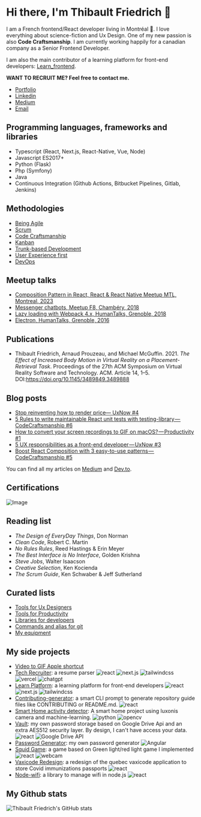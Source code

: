 # Hi there, I'm Thibault Friedrich 👋

I am a French frontend/React developer living in Montréal 🍁. I love everything about science-fiction and Ux Design. One of my new passion is also **Code Craftsmanship**. I am currently working happily for a canadian company as a Senior Frontend Developer.

I am also the main contributor of a learning platform for front-end developers: [Learn_frontend](https://learn.interaction-dynamics.io/).

**WANT TO RECRUIT ME? Feel free to contact me.**

- [Portfolio](https://thibaultfriedrich.io)
- [Linkedin](https://www.linkedin.com/in/thibault-friedrich/)
- [Medium](https://thibault-friedrich.medium.com/)
- [Email](mailto:thibault.friedrich@gmail.com)

<!--

> I am also currently creating an externalized R&D and Design agency, called Interaction Dynamics,
> with a strong focus on innovative user
> experiences like VR/AR, etc. If you are interested by this concept, contact me. I am looking for handsome designers and developers to work with.
> and I am open to worlwide collaborations:

- [Interaction Dynamics Official Website](https://interaction-dynamics.io/)
- [Interaction Dynamics github](https://github.com/interaction-dynamics)
- [Interaction Dynamics Medium](https://medium.com/interaction-dynamics)


-->

## Programming languages, frameworks and libraries

- Typescript (React, Next.js, React-Native, Vue, Node)
- Javascript ES2017+
- Python (Flask)
- Php (Symfony)
- Java
- Continuous Integration (Github Actions, Bitbucket Pipelines, Gitlab, Jenkins)

## Methodologies

- [Being Agile](http://agilemanifesto.org/)
- [Scrum](https://www.scrum.org/)
- [Code Craftsmanship](http://manifesto.softwarecraftsmanship.org/)
- [Kanban](https://businessmap.io/kanban-resources/getting-started/what-is-kanban)
- [Trunk-based Development](https://www.atlassian.com/continuous-delivery/continuous-integration/trunk-based-development)
- [User Experience first](https://fightforux.com/)
- [DevOps](https://www.atlassian.com/devops)

## Meetup talks

- [Composition Pattern in React, React & React Native Meetup MTL, Montreal, 2023](https://friedrith.github.io/react-composition/slides)
- [Messenger chatbots, Meetup F8, Chambéry, 2018](https://slides.com/friedrit/f8-meetup-messenger-chatbot)
- [Lazy loading with Webpack 4.x, HumanTalks, Grenoble, 2018](https://slides.com/friedrit/human-talks-webpack)
- [Electron, HumanTalks, Grenoble, 2016](https://slides.com/friedrit/humantalkselectron)

## Publications

- Thibault Friedrich, Arnaud Prouzeau, and Michael McGuffin. 2021. _The Effect of Increased Body Motion in Virtual Reality on a Placement-Retrieval Task_. Proceedings of the 27th ACM Symposium on Virtual Reality Software and Technology. ACM. Article 14, 1–5. DOI:https://doi.org/10.1145/3489849.3489888

## Blog posts

<!-- BLOG-POST-LIST:START -->
- [Stop reinventing how to render price— UxNow #4](https://thibault-friedrich.medium.com/stop-reinventing-how-to-render-price-uxnow-4-286a7a178c85?source=rss-371df4b18210------2)
- [5 Rules to write maintainable React unit tests with testing-library — CodeCraftsmanship #6](https://medium.com/interaction-dynamics/5-rules-to-write-maintainable-react-unit-tests-with-testing-library-codecraftsmanship-6-02572833ec4b?source=rss-371df4b18210------2)
- [How to convert your screen recordings to GIF on macOS? — Productivity #1](https://medium.com/interaction-dynamics/how-to-convert-your-screen-recordings-to-gif-on-macos-productivity-1-781dbe56fe5c?source=rss-371df4b18210------2)
- [5 UX responsibilities as a front-end developer — UxNow #3](https://medium.com/interaction-dynamics/5-ux-responsibilities-as-a-front-end-developer-uxnow-3-838fa4a2a454?source=rss-371df4b18210------2)
- [Boost React Composition with 3 easy-to-use patterns — CodeCraftsmanship #5](https://medium.com/interaction-dynamics/boost-react-composition-with-3-easy-to-use-patterns-codecraftsmanship-5-81e28f6fac53?source=rss-371df4b18210------2)
<!-- BLOG-POST-LIST:END -->

You can find all my articles on [Medium](https://medium.com/@thibault-friedrich) and [Dev.to](https://dev.to/).

## Certifications

![Image](https://images.credly.com/size/100x100/images/a2790314-008a-4c3d-9553-f5e84eb359ba/image.png)

## Reading list

- _The Design of EveryDay Things_, Don Norman
- _Clean Code_, Robert C. Martin
- _No Rules Rules_, Reed Hastings & Erin Meyer
- _The Best Interface is No Interface_, Golden Krishna
- _Steve Jobs_, Walter Isaacson
- _Creative Selection_, Ken Kocienda
- _The Scrum Guide_, Ken Schwaber & Jeff Sutherland

## Curated lists

- [Tools for Ux Designers](https://github.com/friedrith/awesome-ux-designer)
- [Tools for Productivity](https://github.com/friedrith/awesome-productivity-tools)
- [Libraries for developers](https://github.com/friedrith/awesome-developer)
- [Commands and alias for git](https://github.com/friedrith/awesome-git)
- [My equipment](https://kit.co/ThibaultFriedrich/my-desk-office)

## My side projects

- [Video to GIF Apple shortcut](https://github.com/friedrith/productivity/blob/master/convert-video-to-gif.md)
- [Tech Recruiter](https://tech-recruiter.interaction-dynamics.io/): a resume parser ![react](https://img.shields.io/badge/react-blue) ![next.js](https://img.shields.io/badge/next.js-green) ![tailwindcss](https://img.shields.io/badge/tailwindCSS-red) ![vercel](https://img.shields.io/badge/vercel-orange) ![chatgpt](https://img.shields.io/badge/chatgpt-orange)
- [Learn Platform](https://learn.interaction-dynamics.io/): a learning platform for front-end developers ![react](https://img.shields.io/badge/react-blue) ![next.js](https://img.shields.io/badge/next.js-green) ![tailwindcss](https://img.shields.io/badge/tailwindCSS-red)
- [Contributing-generator](https://github.com/friedrith/contributing-generator): a smart CLI prompt to generate repository guide files like CONTRIBUTING or README.md. ![react](https://img.shields.io/badge/node.js-blue)
- [Smart Home activity detector](https://github.com/interaction-dynamics/labs-smart-home-with-luxonis): A smart home project using luxonis camera and machine-learning. ![python](https://img.shields.io/badge/python-yellow) ![opencv](https://img.shields.io/badge/opencv-blue)
- [Vault](https://getvault.github.io/): my own password storage based on Google Drive Api and an extra AES512 security layer. By design, I can't have access your data. ![react](https://img.shields.io/badge/react-blue) ![Google Drive API](https://img.shields.io/badge/google%20drive%20api-green)
- [Password Generator](https://generate-password.github.io/): my own password generator ![Angular](https://img.shields.io/badge/angular-yellow)
- [Squid Game](https://interaction-dynamics.io/squid-game/): a game based on Green light/red light game I implemented ![react](https://img.shields.io/badge/react-blue) ![webcam](https://img.shields.io/badge/webcam-orange)
- [Vaxicode Redesign](https://github.com/friedrith/vaxicode-redesign): a redesign of the quebec vaxicode application to store Covid immunizations passports ![react](https://img.shields.io/badge/react%20native-blue)
- [Node-wifi](https://github.com/friedrith/node-wifi): a library to manage wifi in node.js ![react](https://img.shields.io/badge/node.js-blue)

## My Github stats

![Thibault Friedrich's GitHub stats](https://github-readme-stats.vercel.app/api?username=friedrith&show_icons=true&hide_border=true&hide_title=true&theme=codeSTACKr)
